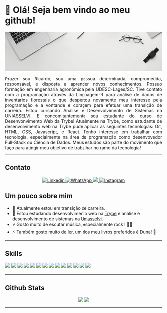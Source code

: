 # 👋 Olá! Seja bem vindo ao meu github!

<img src="./Banner.gif" alt="banner" />

<p align="justify">Prazer sou Ricardo, sou uma pessoa determinada, comprometida, responsável, e disposta a aprender novos conhecimentos.
Possuo formação em engenharia agronômica pela UDESC-Lages/SC.
Tive contato com a programação através da Linguagem-R para análise de dados de inventários florestais o que despertou novamente meu interesse pela programação e a vontande e coragem para efetuar uma transição de carreira.
Estou cursando Análise e Desenvolvimento de Sistemas na UNIASSELVI. E concomitantemente sou estudante do curso de Desenvonvimento Web da Trybe!
Atualmente na Trybe, como estudante de desenvolvimento web na Trybe pude aplicar as seguintes tecnologias: Git, HTML, CSS, Javascript, e React.
Tenho interesse em trabalhar com tecnologia, especialmente na área de programação como desenvovedor Full-Stack ou Ciência de Dados. Meus estudos são parte do movimento que faço para atingir meu objetivo de trabalhar no ramo da tecnologia!</p>

<hr />

## Contato

<div align="center">
  <a href="https://www.linkedin.com/in/ricardo-k%C3%BChlkamp-dev/" target="_blank">
    <img src="https://img.shields.io/badge/LinkedIn-0077B5?style=for-the-badge&logo=linkedin&logoColor=white" alt="Linkedin" />
  </a>
  <a href="https://api.whatsapp.com/send?phone=5547999156365&text=Olá Ricardo! Vi seu github, podemos conversar?"
          target="_blank">
    <img src="https://img.shields.io/badge/WhatsApp-25D366?style=for-the-badge&logo=whatsapp&logoColor=white" alt="WhatsApp" />
  </a>
  <a href="mailto:ric.kds@hotmail.com">
    <img src="https://img.shields.io/badge/Microsoft_Outlook-0078D4?style=for-the-badge&logo=microsoft-outlook&logoColor=white" target="_blank">
  </a>
  <a href="https://www.instagram.com/ricardokds/" target="_blank">
    <img src="https://img.shields.io/badge/Instagram-E4405F?style=for-the-badge&logo=instagram&logoColor=white" alt="Instagram" />
  </a>
</div>

## Um pouco sobre mim

- 🔭 Atualmente estou em transição de carreira.
- 🌱 Estou estudando desenvolvimento web na [Trybe](https://www.betrybe.com/) e análise e desenvolvimento de sistemas na [Uniasselvi](https://portal.uniasselvi.com.br/).
- ⚡ Gosto muito de escutar música, especialmente rock ! 🤘🏻
- ⚡ Também gosto muito de ler, um dos meu livros preferidos é Duna! 📙
<hr />

## Skills

<!-- <div align="center">
  <img height="50" widht="60" src="https://cdn.jsdelivr.net/gh/devicons/devicon/icons/javascript/javascript-plain.svg" alt="JavaScript" />
  <img height="50" widht="60" src="https://cdn.jsdelivr.net/gh/devicons/devicon/icons/html5/html5-original.svg" alt="HTML5" />
  <img height="50" widht="60" src="https://cdn.jsdelivr.net/gh/devicons/devicon/icons/css3/css3-original.svg" alt="CSS3" />
  <img height="50" widht="60" src="https://cdn.jsdelivr.net/gh/devicons/devicon/icons/tailwindcss/tailwindcss-plain.svg" alt="Tailwind" />
  <img height="50" widht="60" src="https://cdn.jsdelivr.net/gh/devicons/devicon/icons/bootstrap/bootstrap-original.svg" alt="Bootstrap" />
  <img height="50" widht="60" src="https://cdn.jsdelivr.net/gh/devicons/devicon/icons/react/react-original.svg" alt="React" /> 
  <img height="50" widht="60" src="https://cdn.jsdelivr.net/gh/devicons/devicon/icons/r/r-original.svg" alt="R" />
            
</div> -->
<p>
<img src="https://img.shields.io/badge/javascript-%23323330.svg?style=for-the-badge&logo=javascript&logoColor=%23F7DF1E" style="margin-bottom: 4px;" height="30px">
 <img src="https://img.shields.io/badge/html5-%23E34F26.svg?style=for-the-badge&logo=html5&logoColor=white" style="margin-bottom: 4px;" height="30px">
<img src="https://img.shields.io/badge/css3-%231572B6.svg?style=for-the-badge&logo=css3&logoColor=white" style="margin-bottom: 4px;" height="30px">
<img src="https://img.shields.io/badge/bootstrap-%23563D7C.svg?style=for-the-badge&logo=bootstrap&logoColor=white" style="margin-bottom: 4px;" height="30px">
<img src="https://img.shields.io/badge/redux-%23593d88.svg?style=for-the-badge&logo=redux&logoColor=white" style="margin-bottom: 4px;" height="30px">
 <img src="https://img.shields.io/badge/React_Router-CA4245?style=for-the-badge&logo=react-router&logoColor=white" style="margin-bottom: 4px;" height="30px">
 <img src="https://img.shields.io/badge/react-%2320232a.svg?style=for-the-badge&logo=react&logoColor=%2361DAFB" style="margin-bottom: 4px;" height="30px">
<img src="https://img.shields.io/badge/tailwindcss-%2338B2AC.svg?style=for-the-badge&logo=tailwind-css&logoColor=white" style="margin-bottom: 4px;" height="30px">
<img src="https://img.shields.io/badge/node.js-6DA55F?style=for-the-badge&logo=node.js&logoColor=white" style="margin-bottom: 4px;" height="30px">
<img src="https://img.shields.io/badge/express.js-%23404d59.svg?style=for-the-badge&logo=express&logoColor=%2361DAFB" style="margin-bottom: 4px;" height="30px">
<img src="https://img.shields.io/badge/git-%23F05033.svg?style=for-the-badge&logo=git&logoColor=white" style="margin-bottom: 4px;" height="30px">
<!-- <img src="https://img.shields.io/badge/Jest-C21325?style=for-the-badge&logo=jest&logoColor=white" style="margin-bottom: 4px;" height="30px"> -->
<img src="https://img.shields.io/badge/mysql-%2300f.svg?style=for-the-badge&logo=mysql&logoColor=white" style="margin-bottom: 4px;" height="30px">
<img src="https://img.shields.io/badge/Docker-2496ED?style=for-the-badge&logo=docker&logoColor=white" style="margin-bottom: 4px;" height="30px">
<img src="https://img.shields.io/badge/java-%23ED8B00.svg?style=for-the-badge&logo=openjdk&logoColor=white" style="margin-bottom: 4px;" height="30px">  
</p>
<!--
<div align="center">
  <img src="https://img.shields.io/badge/JavaScript-323330?style=for-the-badge&logo=javascript&logoColor=F7DF1E" alt="JavaScript" />
  <img src="https://img.shields.io/badge/HTML5-E34F26?style=for-the-badge&logo=html5&logoColor=whit" alt="HTML5" />
  <img src="https://img.shields.io/badge/CSS3-1572B6?style=for-the-badge&logo=css3&logoColor=white" alt="CSS3" />
  <img src="https://img.shields.io/badge/Tailwind_CSS-38B2AC?style=for-the-badge&logo=tailwind-css&logoColor=white" alt="Tailwind" />
  <img src="https://img.shields.io/badge/Bootstrap-563D7C?style=for-the-badge&logo=bootstrap&logoColor=white" alt="Bootstrap" />
  <img src="https://img.shields.io/badge/React-20232A?style=for-the-badge&logo=react&logoColor=61DAFB" alt="React" />
  <img src="https://img.shields.io/badge/R-276DC3?style=for-the-badge&logo=r&logoColor=white" alt="R" />  
</div>
-->
<hr />

## Github Stats

<div align="center">  
  <img height="170cm" src="https://github-readme-stats.vercel.app/api?username=ricardokuhlkamp&show_icons=true&title_color=ff2800&icon_color=ff2800&text_color=ff6600&theme=transparent"/>
  <img height="170cm" src="https://github-readme-stats.vercel.app/api/top-langs/?username=ricardokuhlkamp&layout=compact&title_color=ff2800&icon_color=ff6600&text_color=ff6600&theme=transparent"/>
</div>

<hr />
<!--
## Trofeus GitHub
<!--
<div align="center">
  <img src="https://github-profile-trophy.vercel.app/?username=ricardokuhlkamp&theme=dark_dimmed" alt="trophys" />
</div>
-->
<!--
<hr />
-->


<!--
![Snake animation](https://github.com/ricardokuhlkamp/ricardokuhlkamp/blob/output/github-contribution-grid-snake.svg)
-->
<!--
**ricardokuhlkamp/ricardokuhlkamp** is a ✨ _special_ ✨ repository because its `README.md` (this file) appears on your GitHub profile.

Here are some ideas to get you started:

- 🔭 I’m currently working on ...
- 🌱 I’m currently learning ...
- 👯 I’m looking to collaborate on ...
- 🤔 I’m looking for help with ...
- 💬 Ask me about ...
- 📫 How to reach me: ...
- 😄 Pronouns: ...
- ⚡ Fun fact: ...
-->

